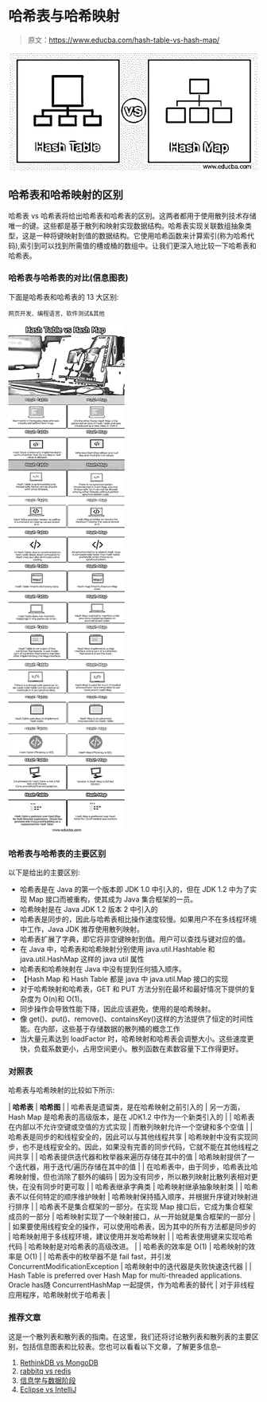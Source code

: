 # 哈希表与哈希映射

> 原文：<https://www.educba.com/hash-table-vs-hash-map/>

![Hash Table vs Hash Map](img/3ace5d33ad221ae253fafff934e50140.png)



## 哈希表和哈希映射的区别

哈希表 vs 哈希表将给出哈希表和哈希表的区别。这两者都用于使用散列技术存储唯一的键。这些都是基于散列和映射实现数据结构。哈希表实现关联数组抽象类型，这是一种将键映射到值的数据结构。它使用哈希函数来计算索引(称为哈希代码),索引到可以找到所需值的槽或桶的数组中。让我们更深入地比较一下哈希表和哈希表。

### 哈希表与哈希表的对比(信息图表)

下面是哈希表和哈希表的 13 大区别:

<small>网页开发、编程语言、软件测试&其他</small>

![Hash-Table-vs-Hash-Map-info](img/dcb2df3bfdecdebb186bb70f6fae38f1.png)



### 哈希表与哈希表的主要区别

以下是给出的主要区别:

*   哈希表是在 Java 的第一个版本即 JDK 1.0 中引入的，但在 JDK 1.2 中为了实现 Map 接口而被重构，使其成为 Java 集合框架的一员。
*   哈希映射是在 Java JDK 1.2 版本 2 中引入的
*   哈希表是同步的，因此与哈希表相比操作速度较慢。如果用户不在多线程环境中工作，Java JDK 推荐使用散列映射。
*   哈希表扩展了字典，即它将非空键映射到值。用户可以查找与键对应的值。
*   在 Java 中，哈希表和哈希映射分别使用 java.util.Hashtable 和 java.util.HashMap 这样的 java util 属性
*   哈希表和哈希映射在 Java 中没有提到任何插入顺序。
*   【Hash Map 和 Hash Table 都是 java 中 java.util.Map 接口的实现
*   对于哈希映射和哈希表，GET 和 PUT 方法分别在最坏和最好情况下提供的复杂度为 O(n)和 O(1)。
*   同步操作会导致性能下降，因此应该避免，使用的是哈希映射。
*   像 get()、put()、remove()、containsKey()这样的方法提供了恒定的时间性能。在内部，这些基于存储数据的散列桶的概念工作
*   当大量元素达到 loadFactor 时，哈希映射和哈希表会调整大小。这些速度更快，负载系数更小，占用空间更小。散列函数在素数容量下工作得更好。

### 对照表

哈希表与哈希映射的比较如下所示:

| **哈希表** | **哈希图** |
| 哈希表是遗留类，是在哈希映射之前引入的 | 另一方面，Hash Map 是哈希表的高级版本，是在 JDK1.2 中作为一个新类引入的 |
| 哈希表在内部以不允许空键或空值的方式实现 | 而散列映射允许一个空键和多个空值 |
| 哈希表是同步的和线程安全的，因此可以与其他线程共享 | 哈希映射中没有实现同步，也不是线程安全的。因此，如果没有完善的同步代码，它就不能在其他线程之间共享 |
| 哈希表提供迭代器和枚举器来遍历存储在其中的值 | 哈希映射提供了一个迭代器，用于迭代/遍历存储在其中的值 |
| 在哈希表中，由于同步，哈希表比哈希映射慢，但也消除了额外的编码 | 因为没有同步，所以散列映射比散列表相对更快，在没有同步时更可取 |
| 哈希表继承字典类 | 哈希映射继承抽象映射类 |
| 哈希表不以任何特定的顺序维护映射 | 哈希映射保持插入顺序，并根据升序键对映射进行排序 |
| 哈希表不是集合框架的一部分。在实现 Map 接口后，它成为集合框架成员的一部分 | 哈希映射实现了一个映射接口，从一开始就是集合框架的一部分 |
| 如果要使用线程安全的操作，可以使用哈希表，因为其中的所有方法都是同步的 | 哈希映射用于多线程环境，建议使用并发哈希映射 |
| 哈希表使用键来实现哈希代码 | 哈希映射是对哈希表的高级改进。 |
| 哈希表的效率是 O(1) | 哈希映射的效率是 O(1) |
| 哈希表中的枚举器不是 fail fast，并引发 ConcurrentModificationException | 哈希映射中的迭代器是失败快速迭代器 |
| Hash Table is preferred over Hash Map for multi-threaded applications. Oracle has随 ConcurrentHashMap 一起提供，作为哈希表的替代 | 对于非线程应用程序，哈希映射优于哈希表 |

### 推荐文章

这是一个散列表和散列表的指南。在这里，我们还将讨论散列表和散列表的主要区别，包括信息图表和比较表。您也可以看看以下文章，了解更多信息–

1.  [RethinkDB vs MongoDB](https://www.educba.com/rethinkdb-vs-mongodb/)
2.  [rabbitq vs redis](https://www.educba.com/rabbitmq-vs-redis/)
3.  [信息学与数据阶段](https://www.educba.com/informatica-vs-datastage/)
4.  [Eclipse vs IntelliJ](https://www.educba.com/eclipse-vs-intellij/)





